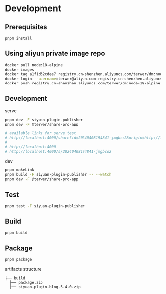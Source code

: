 # Development

## Prerequisites

```bash
pnpm install
```

## Using aliyun private image repo

```bash
docker pull node:18-alpine
docker images
docker tag a1f1d32cdee7 registry.cn-shenzhen.aliyuncs.com/terwer/dm:node-18-alpine
docker login --username=terwer@aliyun.com registry.cn-shenzhen.aliyuncs.com
docker push registry.cn-shenzhen.aliyuncs.com/terwer/dm:node-18-alpine
```

## Development

serve

```bash
pnpm dev -F siyuan-plugin-publisher
pnpm dev -F @terwer/share-pro-app

# available links for serve test
# http://localhost:4000/share?id=20240408194841-jmgbco2&origin=http://192.168.3.3:6806&isSsr=false
#
# http://localhost:4000
# http://localhost:4000/s/20240408194841-jmgbco2
```

dev

```bash
pnpm makeLink
pnpm build -F siyuan-plugin-publisher -- --watch
pnpm dev -F @terwer/share-pro-app
```

## Test

```bash
pnpm test -F siyuan-plugin-publisher
```

## Build

```bash
pnpm build
```

## Package

```bash
pnpm package
```

artifacts structure

```
├── build
  ├── package.zip
  ├── siyuan-plugin-blog-5.4.0.zip
```